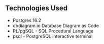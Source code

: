 ## Technologies Used

- Postgres 16.2
- dbdiagram.io Database Diagram as Code
- PL/pgSQL - SQL Procedural Language
- psql - PostgreSQL interactive terminal